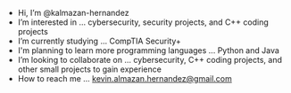 - Hi, I’m @kalmazan-hernandez
- I’m interested in ... cybersecurity, security projects, and C++ coding projects
- I’m currently studying ... CompTIA Security+
- I'm planning to learn more programming languages ... Python and Java  
- I’m looking to collaborate on ... cybersecurity, C++ coding projects, and other small projects to gain experience
- How to reach me ... kevin.almazan.hernandez@gmail.com

<!---
kalmazan-hernandez/kalmazan-hernandez is a ✨ special ✨ repository because its `README.md` (this file) appears on your GitHub profile.
You can click the Preview link to take a look at your changes.
--->
